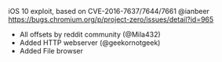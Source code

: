iOS 10 exploit, based on CVE-2016-7637/7644/7661 @ianbeer
https://bugs.chromium.org/p/project-zero/issues/detail?id=965
- All offsets by reddit community (@Mila432)
- Added HTTP webserver (@geekornotgeek)
- Added File browser